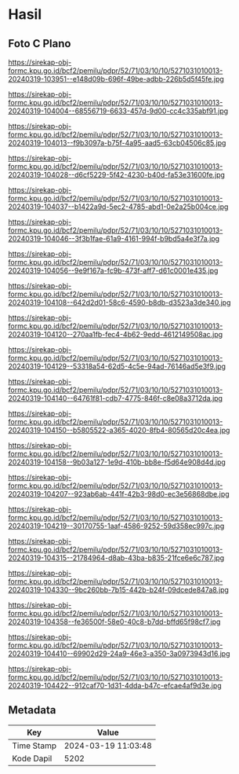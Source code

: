 # Hasil

## Foto C Plano

https://sirekap-obj-formc.kpu.go.id/bcf2/pemilu/pdpr/52/71/03/10/10/5271031010013-20240319-103951--e148d09b-696f-49be-adbb-226b5d5f45fe.jpg

https://sirekap-obj-formc.kpu.go.id/bcf2/pemilu/pdpr/52/71/03/10/10/5271031010013-20240319-104004--68556719-6633-457d-9d00-cc4c335abf91.jpg

https://sirekap-obj-formc.kpu.go.id/bcf2/pemilu/pdpr/52/71/03/10/10/5271031010013-20240319-104013--f9b3097a-b75f-4a95-aad5-63cb04506c85.jpg

https://sirekap-obj-formc.kpu.go.id/bcf2/pemilu/pdpr/52/71/03/10/10/5271031010013-20240319-104028--d6cf5229-5f42-4230-b40d-fa53e31600fe.jpg

https://sirekap-obj-formc.kpu.go.id/bcf2/pemilu/pdpr/52/71/03/10/10/5271031010013-20240319-104037--b1422a9d-5ec2-4785-abd1-0e2a25b004ce.jpg

https://sirekap-obj-formc.kpu.go.id/bcf2/pemilu/pdpr/52/71/03/10/10/5271031010013-20240319-104046--3f3b1fae-61a9-4161-994f-b9bd5a4e3f7a.jpg

https://sirekap-obj-formc.kpu.go.id/bcf2/pemilu/pdpr/52/71/03/10/10/5271031010013-20240319-104056--9e9f167a-fc9b-473f-aff7-d61c0001e435.jpg

https://sirekap-obj-formc.kpu.go.id/bcf2/pemilu/pdpr/52/71/03/10/10/5271031010013-20240319-104108--642d2d01-58c6-4590-b8db-d3523a3de340.jpg

https://sirekap-obj-formc.kpu.go.id/bcf2/pemilu/pdpr/52/71/03/10/10/5271031010013-20240319-104120--270aa1fb-fec4-4b62-9edd-4612149508ac.jpg

https://sirekap-obj-formc.kpu.go.id/bcf2/pemilu/pdpr/52/71/03/10/10/5271031010013-20240319-104129--53318a54-62d5-4c5e-94ad-76146ad5e3f9.jpg

https://sirekap-obj-formc.kpu.go.id/bcf2/pemilu/pdpr/52/71/03/10/10/5271031010013-20240319-104140--64761f81-cdb7-4775-846f-c8e08a3712da.jpg

https://sirekap-obj-formc.kpu.go.id/bcf2/pemilu/pdpr/52/71/03/10/10/5271031010013-20240319-104150--b5805522-a365-4020-8fb4-80565d20c4ea.jpg

https://sirekap-obj-formc.kpu.go.id/bcf2/pemilu/pdpr/52/71/03/10/10/5271031010013-20240319-104158--9b03a127-1e9d-410b-bb8e-f5d64e908d4d.jpg

https://sirekap-obj-formc.kpu.go.id/bcf2/pemilu/pdpr/52/71/03/10/10/5271031010013-20240319-104207--923ab6ab-441f-42b3-98d0-ec3e56868dbe.jpg

https://sirekap-obj-formc.kpu.go.id/bcf2/pemilu/pdpr/52/71/03/10/10/5271031010013-20240319-104219--30170755-1aaf-4586-9252-59d358ec997c.jpg

https://sirekap-obj-formc.kpu.go.id/bcf2/pemilu/pdpr/52/71/03/10/10/5271031010013-20240319-104315--21784964-d8ab-43ba-b835-21fce6e6c787.jpg

https://sirekap-obj-formc.kpu.go.id/bcf2/pemilu/pdpr/52/71/03/10/10/5271031010013-20240319-104330--9bc260bb-7b15-442b-b24f-09dcede847a8.jpg

https://sirekap-obj-formc.kpu.go.id/bcf2/pemilu/pdpr/52/71/03/10/10/5271031010013-20240319-104358--fe36500f-58e0-40c8-b7dd-bffd65f98cf7.jpg

https://sirekap-obj-formc.kpu.go.id/bcf2/pemilu/pdpr/52/71/03/10/10/5271031010013-20240319-104410--69902d29-24a9-46e3-a350-3a0973943d16.jpg

https://sirekap-obj-formc.kpu.go.id/bcf2/pemilu/pdpr/52/71/03/10/10/5271031010013-20240319-104422--912caf70-1d31-4dda-b47c-efcae4af9d3e.jpg


## Metadata

| Key        | Value               |
| ---------- | ------------------- |
| Time Stamp | 2024-03-19 11:03:48 |
| Kode Dapil | 5202                |




